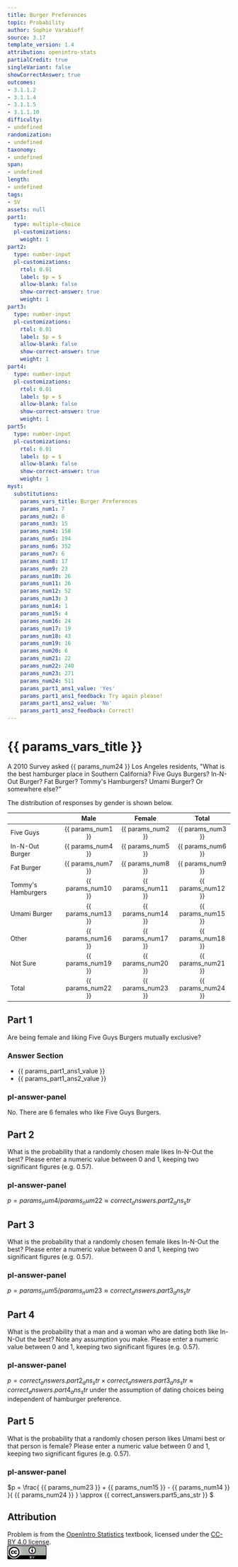 ```yaml
---
title: Burger Preferences
topic: Probability
author: Sophie Varabioff
source: 3.17
template_version: 1.4
attribution: openintro-stats
partialCredit: true
singleVariant: false
showCorrectAnswer: true
outcomes:
- 3.1.1.2
- 3.1.1.4
- 3.1.1.5
- 3.1.1.10
difficulty:
- undefined
randomization:
- undefined
taxonomy:
- undefined
span:
- undefined
length:
- undefined
tags:
- SV
assets: null
part1:
  type: multiple-choice
  pl-customizations:
    weight: 1
part2:
  type: number-input
  pl-customizations:
    rtol: 0.01
    label: $p = $
    allow-blank: false
    show-correct-answer: true
    weight: 1
part3:
  type: number-input
  pl-customizations:
    rtol: 0.01
    label: $p = $
    allow-blank: false
    show-correct-answer: true
    weight: 1
part4:
  type: number-input
  pl-customizations:
    rtol: 0.01
    label: $p = $
    allow-blank: false
    show-correct-answer: true
    weight: 1
part5:
  type: number-input
  pl-customizations:
    rtol: 0.01
    label: $p = $
    allow-blank: false
    show-correct-answer: true
    weight: 1
myst:
  substitutions:
    params_vars_title: Burger Preferences
    params_num1: 7
    params_num2: 8
    params_num3: 15
    params_num4: 158
    params_num5: 194
    params_num6: 352
    params_num7: 6
    params_num8: 17
    params_num9: 23
    params_num10: 26
    params_num11: 26
    params_num12: 52
    params_num13: 3
    params_num14: 1
    params_num15: 4
    params_num16: 24
    params_num17: 19
    params_num18: 43
    params_num19: 16
    params_num20: 6
    params_num21: 22
    params_num22: 240
    params_num23: 271
    params_num24: 511
    params_part1_ans1_value: 'Yes'
    params_part1_ans1_feedback: Try again please!
    params_part1_ans2_value: 'No'
    params_part1_ans2_feedback: Correct!
---
```

# {{ params_vars_title }}
A 2010 Survey asked {{ params_num24 }} Los Angeles residents, "What is the best hamburger place in Southern California? Five Guys Burgers? In-N-Out Burger? Fat Burger? Tommy's Hamburgers? Umami Burger? Or somewhere else?"

The distribution of responses by gender is shown below.

|                    | Male | Female | Total |
|--------------------|:------:|:--------:|:-------:|
| Five Guys          | {{ params_num1 }} | {{ params_num2 }} | {{ params_num3 }} |
| In-N-Out Burger    | {{ params_num4 }} | {{ params_num5 }} | {{ params_num6 }} |
| Fat Burger         | {{ params_num7 }} | {{ params_num8 }} | {{ params_num9 }} |
| Tommy's Hamburgers | {{ params_num10 }} | {{ params_num11 }} | {{ params_num12 }} |
| Umami Burger       | {{ params_num13 }} | {{ params_num14 }} | {{ params_num15 }} |
| Other              | {{ params_num16 }} | {{ params_num17 }} | {{ params_num18 }} |
| Not Sure           | {{ params_num19 }} | {{ params_num20 }} | {{ params_num21 }} |
| Total              | {{ params_num22 }} | {{ params_num23 }} | {{ params_num24 }} |

## Part 1

Are being female and liking Five Guys Burgers mutually exclusive?

### Answer Section

- {{ params_part1_ans1_value }}
- {{ params_part1_ans2_value }}

### pl-answer-panel

No. There are 6 females who like Five Guys Burgers.

## Part 2

What is the probability that a randomly chosen male likes In-N-Out the best? Please enter a numeric value between 0 and 1, keeping two significant figures (e.g. 0.57).

### pl-answer-panel

$p = {{ params_num4 }} / {{ params_num22 }} \approx {{ correct_answers.part2_ans_str }}$

## Part 3

What is the probability that a randomly chosen female likes In-N-Out the best? Please enter a numeric value between 0 and 1, keeping two significant figures (e.g. 0.57).

### pl-answer-panel

$p = {{ params_num5 }} / {{ params_num23 }} \approx {{ correct_answers.part3_ans_str }}$

## Part 4

What is the probability that a man and a woman who are dating both like In-N-Out the best? Note any assumption you make. Please enter a numeric value between 0 and 1, keeping two significant figures (e.g. 0.57).

### pl-answer-panel

$p = {{ correct_answers.part2_ans_str }} \times {{ correct_answers.part3_ans_str }} \approx {{ correct_answers.part4_ans_str }}$ under the assumption of dating choices being independent of hamburger preference.

## Part 5

What is the probability that a randomly chosen person likes Umami best or that person is female? Please enter a numeric value between 0 and 1, keeping two significant figures (e.g. 0.57).

### pl-answer-panel

$p = \frac{ {{ params_num23 }} + {{ params_num15 }} - {{ params_num14 }} }{ {{ params_num24 }} } \approx {{ correct_answers.part5_ans_str }} $

## Attribution

Problem is from the [OpenIntro Statistics](https://openintro.org/book/os/) textbook, licensed under the [CC-BY 4.0 license](https://creativecommons.org/licenses/by/4.0/).<br>![Image representing the Creative Commons 4.0 BY license.](https://raw.githubusercontent.com/firasm/bits/master/by.png)